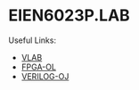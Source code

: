 # EIEN6023P.LAB

Useful Links:

- [VLAB](https://vlab.ustc.edu.cn/)
- [FPGA-OL](https://fpgaol.ustc.edu.cn/)
- [VERILOG-OJ](https://verilogoj.ustc.edu.cn/)

